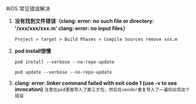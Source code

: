 #iOS 常见错误解决
1. **没有找到文件错误（clang: error: no such file or directory: '/xxx/xxx/xxx.m'	clang: error: no input files）**

	`Project > target > Build Phases > Compile Sources remove xxx.m`

2. **pod install很慢**

	`pod install --verbose --no-repo-update`
	
	`pod update --verbose --no-repo-update`

3. **clang: error: linker command failed with exit code 1 (use -v to see invocation)**
	`注意在pod里面导入了第三方包，然后在vendor重复导入了一遍将出现这个错误`